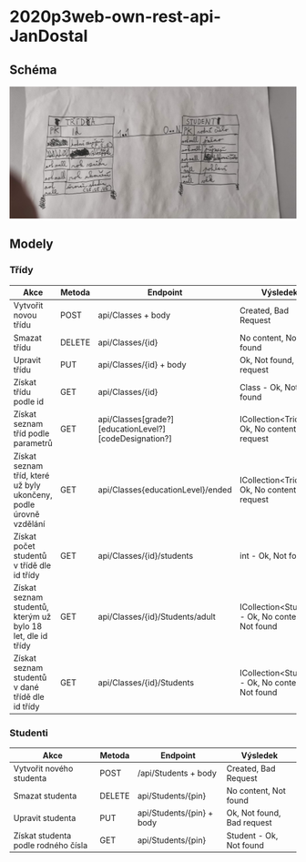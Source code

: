 # 2020p3web-own-rest-api-JanDostal
## Schéma
![Konceptuální model](/IMG_20210622_144920.jpg)
## Modely
### Třídy
Akce | Metoda | Endpoint | Výsledek
---- | ------ | -------- | --------
Vytvořit novou třídu | POST | api/Classes + body | Created, Bad Request
Smazat třídu | DELETE | api/Classes/{id} | No content, Not found
Upravit třídu | PUT | api/Classes/{id} + body | Ok, Not found, Bad request
Získat třídu podle id | GET | api/Classes/{id} | Class - Ok, Not found
Získat seznam tříd podle parametrů | GET | api/Classes[grade?][educationLevel?][codeDesignation?] | ICollection\<Trida\> - Ok, No content, Bad request
Získat seznam tříd, které už byly ukončeny, podle úrovně vzdělání | GET | api/Classes{educationLevel}/ended | ICollection\<Trida\> - Ok, No content, Bad request
Získat počet studentů v třídě dle id třídy | GET | api/Classes/{id}/students | int - Ok, Not found
Získat seznam studentů, kterým už bylo 18 let, dle id třídy | GET | api/Classes/{id}/Students/adult | ICollection\<Student\> - Ok, No content, Not found
Získat seznam studentů v dané třídě dle id třídy | GET | api/Classes/{id}/Students | ICollection\<Student\> - Ok, No content, Not found
### Studenti
Akce | Metoda | Endpoint | Výsledek
---- | ------ | -------- | --------
Vytvořit nového studenta | POST |/api/Students + body | Created, Bad Request
Smazat studenta | DELETE | api/Students/{pin} | No content, Not found
Upravit studenta | PUT | api/Students/{pin} + body | Ok, Not found, Bad request
Získat studenta podle rodného čísla | GET | api/Students/{pin} | Student - Ok, Not found

